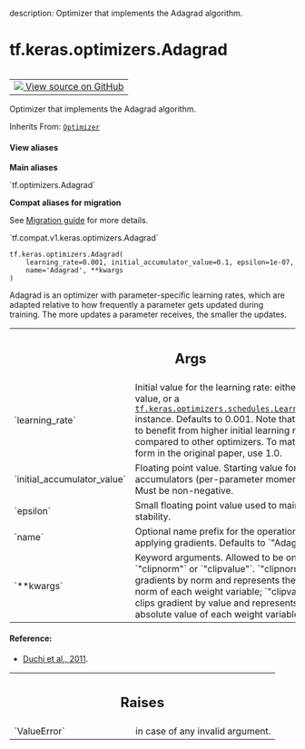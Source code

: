 description: Optimizer that implements the Adagrad algorithm.

<div itemscope itemtype="http://developers.google.com/ReferenceObject">
<meta itemprop="name" content="tf.keras.optimizers.Adagrad" />
<meta itemprop="path" content="Stable" />
<meta itemprop="property" content="__init__"/>
</div>

# tf.keras.optimizers.Adagrad

<!-- Insert buttons and diff -->

<table class="tfo-notebook-buttons tfo-api nocontent" align="left">
<td>
  <a target="_blank" href="https://github.com/keras-team/keras/tree/v2.7.0/keras/optimizer_v2/adagrad.py#L26-L165">
    <img src="https://www.tensorflow.org/images/GitHub-Mark-32px.png" />
    View source on GitHub
  </a>
</td>
</table>



Optimizer that implements the Adagrad algorithm.

Inherits From: [`Optimizer`](../../../tf/keras/optimizers/Optimizer.md)

<section class="expandable">
  <h4 class="showalways">View aliases</h4>
  <p>
<b>Main aliases</b>
<p>`tf.optimizers.Adagrad`</p>

<b>Compat aliases for migration</b>
<p>See
<a href="https://www.tensorflow.org/guide/migrate">Migration guide</a> for
more details.</p>
<p>`tf.compat.v1.keras.optimizers.Adagrad`</p>
</p>
</section>

<pre class="devsite-click-to-copy prettyprint lang-py tfo-signature-link">
<code>tf.keras.optimizers.Adagrad(
    learning_rate=0.001, initial_accumulator_value=0.1, epsilon=1e-07,
    name=&#x27;Adagrad&#x27;, **kwargs
)
</code></pre>



<!-- Placeholder for "Used in" -->

Adagrad is an optimizer with parameter-specific learning rates,
which are adapted relative to how frequently a parameter gets
updated during training. The more updates a parameter receives,
the smaller the updates.

<!-- Tabular view -->
 <table class="responsive fixed orange">
<colgroup><col width="214px"><col></colgroup>
<tr><th colspan="2"><h2 class="add-link">Args</h2></th></tr>

<tr>
<td>
`learning_rate`
</td>
<td>
Initial value for the learning rate:
either a floating point value,
or a <a href="../../../tf/keras/optimizers/schedules/LearningRateSchedule.md"><code>tf.keras.optimizers.schedules.LearningRateSchedule</code></a> instance.
Defaults to 0.001.
Note that `Adagrad` tends to benefit from higher initial learning rate
values compared to other optimizers.
To match the exact form in the original paper, use 1.0.
</td>
</tr><tr>
<td>
`initial_accumulator_value`
</td>
<td>
Floating point value.
Starting value for the accumulators (per-parameter momentum values).
Must be non-negative.
</td>
</tr><tr>
<td>
`epsilon`
</td>
<td>
Small floating point value used to maintain numerical stability.
</td>
</tr><tr>
<td>
`name`
</td>
<td>
Optional name prefix for the operations created when applying
gradients.  Defaults to `"Adagrad"`.
</td>
</tr><tr>
<td>
`**kwargs`
</td>
<td>
Keyword arguments. Allowed to be one of
`"clipnorm"` or `"clipvalue"`.
`"clipnorm"` (float) clips gradients by norm and represents
the maximum L2 norm of each weight variable;
`"clipvalue"` (float) clips gradient by value and represents the
maximum absolute value of each weight variable.
</td>
</tr>
</table>



#### Reference:

- [Duchi et al., 2011](
  http://www.jmlr.org/papers/volume12/duchi11a/duchi11a.pdf).


<!-- Tabular view -->
 <table class="responsive fixed orange">
<colgroup><col width="214px"><col></colgroup>
<tr><th colspan="2"><h2 class="add-link">Raises</h2></th></tr>

<tr>
<td>
`ValueError`
</td>
<td>
in case of any invalid argument.
</td>
</tr>
</table>



